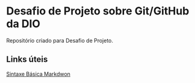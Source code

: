 # Desafio de Projeto sobre Git/GitHub da DIO
Repositório criado para Desafio de Projeto.

## Links úteis
[Sintaxe Básica Markdwon](https://www.markdownguide.org/getting-started/)
